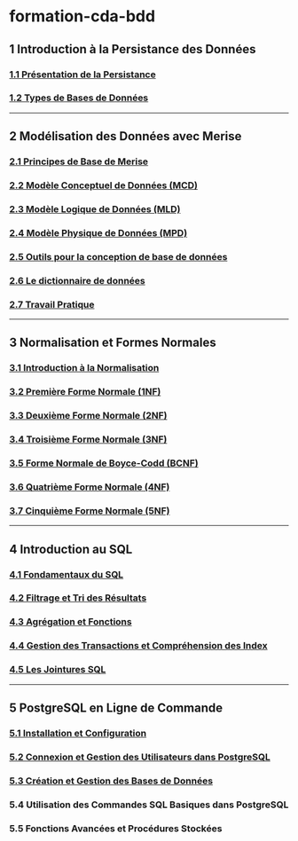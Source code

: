 # formation-cda-bdd

## 1 Introduction à la Persistance des Données
### [1.1 Présentation de la Persistance](./module-1-introduction-persistance-donnees/1.1-introduction-persistance-des-donnees.md)
### [1.2 Types de Bases de Données](./module-1-introduction-persistance-donnees/1.2-types-base-de-donnees.md)

---

## 2 Modélisation des Données avec Merise
### [2.1 Principes de Base de Merise](./module-2-merise/2.1-introduction-merise.md)
### [2.2 Modèle Conceptuel de Données (MCD)](./module-2-merise/2.2-mcd.md)
### [2.3 Modèle Logique de Données (MLD)](./module-2-merise/2.3-mld.md)
### [2.4 Modèle Physique de Données (MPD)](./module-2-merise/2.4-mpd.md)
### [2.5 Outils pour la conception de base de données](./module-2-merise/2.5-outils.md)
### [2.6 Le dictionnaire de données](./module-2-merise/2.6-dictionnaire-de-données.md)
### [2.7 Travail Pratique](./module-2-merise/2.7-travail-pratique.md)

---

## 3 Normalisation et Formes Normales
### [3.1 Introduction à la Normalisation](./module-3-normalisation/3.1-introduction-normalisation.md)
### [3.2 Première Forme Normale (1NF)](./module-3-normalisation/3.2-premiere-forme-normale.md)
### [3.3 Deuxième Forme Normale (2NF)](./module-3-normalisation/3.3-deuxieme-forme-normale.md)
### [3.4 Troisième Forme Normale (3NF)](./module-3-normalisation/3.4-troisieme-forme-normale.md)
### [3.5 Forme Normale de Boyce-Codd (BCNF)](./module-3-normalisation/3.5-bcnf.md)
### [3.6 Quatrième Forme Normale (4NF)](./module-3-normalisation/3.6-quatrieme-forme-normale.md)
### [3.7 Cinquième Forme Normale (5NF)](./module-3-normalisation/3.7-cinquieme-forme-normale.md)

---

## 4 Introduction au SQL
### [4.1 Fondamentaux du SQL](./module-4-introduction-sql/4.1-fondamentaux-sql.md)
### [4.2 Filtrage et Tri des Résultats](./module-4-introduction-sql/4.2-filtrage-et-tri-sql.md)
### [4.3 Agrégation et Fonctions](./module-4-introduction-sql/4.3-agregation-fonctions-sql.md)
### [4.4 Gestion des Transactions et Compréhension des Index](./module-4-introduction-sql/4.4-transactions-indexes-sql.md)
### [4.5 Les Jointures SQL](./module-4-introduction-sql/4.5-jointures-sql.md)

---

## 5 PostgreSQL en Ligne de Commande
### [5.1 Installation et Configuration](./module-5-postgresql/5.1-installation-postgresql.md)
### [5.2 Connexion et Gestion des Utilisateurs dans PostgreSQL](./module-5-postgresql/5.2-connexion-gestion-utilisateurs-postgresql.md)
### [5.3 Création et Gestion des Bases de Données](./module-5-postgresql/5.3-creation-gestion-bdd-postgresql.md)
### 5.4 Utilisation des Commandes SQL Basiques dans PostgreSQL
### 5.5 Fonctions Avancées et Procédures Stockées
